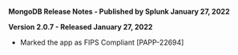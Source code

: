 **MongoDB Release Notes - Published by Splunk January 27, 2022**


**Version 2.0.7 - Released January 27, 2022**

* Marked the app as FIPS Compliant [PAPP-22694]